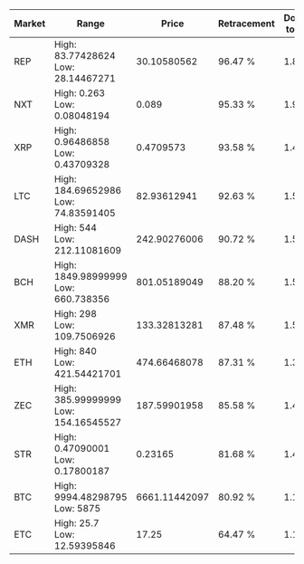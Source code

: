 | Market | Range | Price| Retracement | Doubles to 50% |
| --- | --- | --- | --- | --- |
| REP | High: 83.77428624<br />Low: 28.14467271 | 30.10580562 | 96.47 % | 1.86 |
| NXT | High: 0.263<br />Low: 0.08048194 | 0.089 | 95.33 % | 1.93 |
| XRP | High: 0.96486858<br />Low: 0.43709328 | 0.4709573 | 93.58 % | 1.49 |
| LTC | High: 184.69652986<br />Low: 74.83591405 | 82.93612941 | 92.63 % | 1.56 |
| DASH | High: 544<br />Low: 212.11081609 | 242.90276006 | 90.72 % | 1.56 |
| BCH | High: 1849.98999999<br />Low: 660.738356 | 801.05189049 | 88.20 % | 1.57 |
| XMR | High: 298<br />Low: 109.7506926 | 133.32813281 | 87.48 % | 1.53 |
| ETH | High: 840<br />Low: 421.54421701 | 474.66468078 | 87.31 % | 1.33 |
| ZEC | High: 385.99999999<br />Low: 154.16545527 | 187.59901958 | 85.58 % | 1.44 |
| STR | High: 0.47090001<br />Low: 0.17800187 | 0.23165 | 81.68 % | 1.40 |
| BTC | High: 9994.48298795<br />Low: 5875 | 6661.11442097 | 80.92 % | 1.19 |
| ETC | High: 25.7<br />Low: 12.59395846 | 17.25 | 64.47 % | 1.11 |
